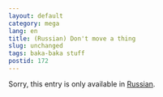 ```yaml
---
layout: default
category: mega
lang: en
title: (Russian) Don't move a thing
slug: unchanged
tags: baka-baka stuff 
postid: 172
---
```

<p>Sorry, this entry is only available in <a href="/mega/export/getposts.php">Russian</a>.</p>